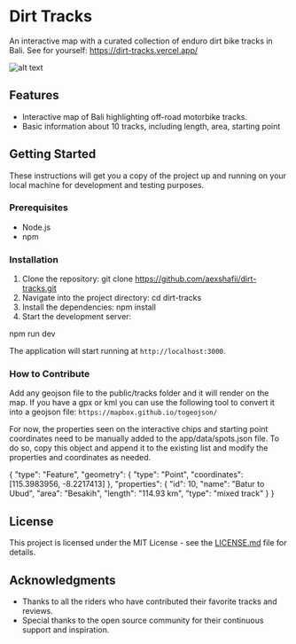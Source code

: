 # Dirt Tracks

An interactive map with a curated collection of enduro dirt bike tracks in Bali.
See for yourself: https://dirt-tracks.vercel.app/

![alt text](public/app_screeshot.png)

## Features

- Interactive map of Bali highlighting off-road motorbike tracks.
- Basic information about 10 tracks, including length, area, starting point

## Getting Started

These instructions will get you a copy of the project up and running on your local machine for development and testing purposes.

### Prerequisites

- Node.js
- npm

### Installation

1. Clone the repository:
   git clone https://github.com/aexshafii/dirt-tracks.git
2. Navigate into the project directory:
   cd dirt-tracks
3. Install the dependencies:
   npm install
4. Start the development server:

npm run dev

The application will start running at `http://localhost:3000`.

### How to Contribute

Add any geojson file to the public/tracks folder and it will render on the map. If you have a gpx or kml you can use the following tool to convert it into a geojson file: `https://mapbox.github.io/togeojson/`

For now, the properties seen on the interactive chips and starting point coordinates need to be manually added to the app/data/spots.json file. To do so, copy this object and append it to the existing list and modify the properties and coordinates as needed.

{
"type": "Feature",
"geometry": {
"type": "Point",
"coordinates": [115.3983956, -8.2217413]
},
"properties": {
"id": 10,
"name": "Batur to Ubud",
"area": "Besakih",
"length": "114.93 km",
"type": "mixed track"
}
}

## License

This project is licensed under the MIT License - see the [LICENSE.md](LICENSE.md) file for details.

## Acknowledgments

- Thanks to all the riders who have contributed their favorite tracks and reviews.
- Special thanks to the open source community for their continuous support and inspiration.
